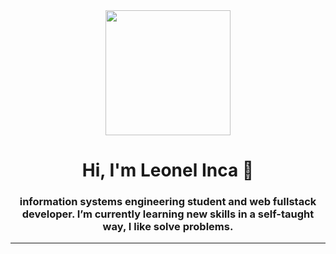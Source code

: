 <div align='center'>
    <img src='https://media.giphy.com/media/scZPhLqaVOM1qG4lT9/giphy.gif' width='200'/>
    <h1>Hi, I'm Leonel Inca 👋</h1>
    <h3>information systems engineering student and web fullstack developer. I’m currently learning new skills in a self-taught way, I like solve problems. </h3>
</div   >

---
<!--
**incaleonel/incaleonel** is a ✨ _special_ ✨ repository because its `README.md` (this file) appears on your GitHub profile.

Here are some ideas to get you started:

- 🔭 I’m currently working on ...
- 🌱 I’m currently learning ...
- 👯 I’m looking to collaborate on ...
- 🤔 I’m looking for help with ...
- 💬 Ask me about ...
- 📫 How to reach me: ...
- 😄 Pronouns: ...
- ⚡ Fun fact: ...
-->

